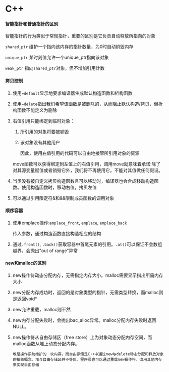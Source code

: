 # C++

#### 智能指针和普通指针的区别

智能指针的行为类似于常规指针，重要的区别是它负责自动释放所指向的对象

`shared_ptr` 维护一个指向该内存的指针数量，为0时自动销毁内存

 `unique_ptr` 某时刻值允许一个unique_ptr指向该对象 

`weak_ptr` 指向`shared_ptr`对象，但不增加引用计数

#### 拷贝控制

1. 使用`=default`显示地要求编译器生成默认构造函数和析构函数

2. 使用`=delete`指出我们希望该函数是被删除的，从而阻止默认构造/拷贝，但析构函数不能定义为删除

3. 右值引用只能绑定到临时对象：

    1. 所引用的对象将要被销毁

    2. 该对象没有其他用户

        因此，使用右值引用的代码可以自由地接管所引用对象的资源

    move函数可以获得绑定到左值上的右值引用，调用move就意味着承诺:除了对其源变量赋值或者销毁它外，我们将不再使用它，不能对其值做任何假设。

4. 当类没有被自定义拷贝构造函数且可以移动时，编译器也会合成移动构造函数。使用构造函数时，移动右值，拷贝左值

5. 可以通过引用限定符&和&&限制成员函数的调用对象

#### 顺序容器

1. 使用emplace操作:`emplace_front`, `emplace`, `emplace_back`

    传入参数，通过构造函数直接构造相应的结构

2. 通过`.front()`, `.back()`获取容器中首尾元素的引用。`.at()`可以保证不会数组越界，会抛出"out of range"异常

#### new和malloc的区别

1. new操作符动态分配内存，无需指定内存大小。malloc需要显示指出所需内存大小

2. new分配内存成功时，返回的是对象类型的指针，无需类型转换，而malloc则是返回void*

3. new允许重载，malloc则不然

4. new内存分配失败时，会抛出bac_alloc异常。malloc分配内存失败时返回NULL。

5. new操作符从自由存储区（free store）上为对象动态分配内存空间，而malloc函数从堆上动态分配内存。

    `堆是操作系统维护的一块内存，而自由存储是C++中通过new与delete动态分配和释放对象的抽象概念。堆与自由存储区并不等价。程序员也可以通过重载new操作符，改用其他内存来实现自由存储`

    